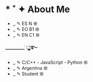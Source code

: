 # * ˚ ✦ About Me
- ,, ✎ ES N ꕥ
- ,, ✎ EO B1 ꕥ
- ,, ✎ EN C1 ꕥ

**_________ ׂׂૢ་༘࿐**
- ,, ✎ C/C++ - JavaScript - Python ꕥ
- ,, ✎ Argentina ꕥ
- ,, ✎ Student ꕥ
